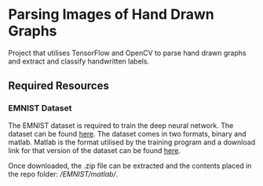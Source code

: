 # Parsing Images of Hand Drawn Graphs 
Project that utilises TensorFlow and OpenCV to parse hand drawn graphs and extract and classify handwritten labels.

## Required Resources
### EMNIST Dataset
The EMNIST dataset is required to train the deep neural network. The dataset can be found [here](https://www.nist.gov/node/1298471/emnist-dataset).
The dataset comes in two formats, binary and matlab. Matlab is the format utilised by the training program and a download link for that version of the dataset can be found [here](http://www.itl.nist.gov/iaui/vip/cs_links/EMNIST/matlab.zip). 

Once downloaded, the .zip file can be extracted and the contents placed in the repo folder: */EMNIST/matlab/*.
